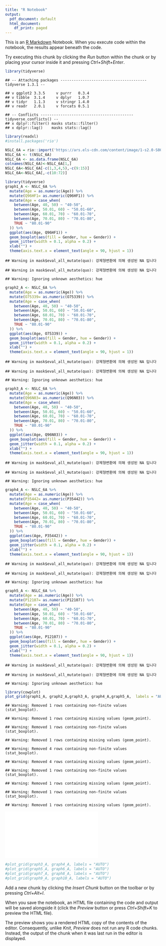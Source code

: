```yaml
---
title: "R Notebook"
output:
  pdf_document: default
  html_document:
    df_print: paged
---
```


This is an [R Markdown](http://rmarkdown.rstudio.com) Notebook. When you execute code within the notebook, the results appear beneath the code. 

Try executing this chunk by clicking the *Run* button within the chunk or by placing your cursor inside it and pressing *Ctrl+Shift+Enter*. 


```r
library(tidyverse)
```

```
## -- Attaching packages --------------------------------------- tidyverse 1.3.1 --
```

```
## v ggplot2 3.3.5     v purrr   0.3.4
## v tibble  3.1.4     v dplyr   1.0.7
## v tidyr   1.1.3     v stringr 1.4.0
## v readr   2.0.1     v forcats 0.5.1
```

```
## -- Conflicts ------------------------------------------ tidyverse_conflicts() --
## x dplyr::filter() masks stats::filter()
## x dplyr::lag()    masks stats::lag()
```

```r
library(readxl)
#install.packages('rio')

NSLC_6A = rio::import('https://ars.els-cdn.com/content/image/1-s2.0-S0092867420307431-mmc6.xlsx', sheet = 2)
NSLC_6A <- t(NSLC_6A)
NSLC_6A <- as.data.frame(NSLC_6A)
colnames(NSLC_6A)<-NSLC_6A[1,]
NSLC_6A<-NSLC_6A[-c(1,3,4,5),-c(9:15)]
NSLC_6A<-NSLC_6A[,-c(10:72)]

library(tidyverse)
graph1_A <- NSLC_6A %>%
  mutate(Age = as.numeric(Age)) %>%
  mutate(Q96HF1= as.numeric(Q96HF1)) %>%
  mutate(Age = case_when(
    between(Age, 40, 50) ~ "40-50",
    between(Age, 50.01, 60) ~ "50.01-60",
    between(Age, 60.01, 70) ~ "60.01-70",
    between(Age, 70.01, 80) ~ "70.01-80",
    TRUE ~ "80.01-90"
  )) %>%
  ggplot(aes(Age, Q96HF1)) +
  geom_boxplot(aes(fill = Gender, hue = Gender)) +
  geom_jitter(width = 0.1, alpha = 0.2) +
  xlab("") +
  theme(axis.text.x = element_text(angle = 90, hjust = 1))
```

```
## Warning in mask$eval_all_mutate(quo): 강제형변환에 의해 생성된 NA 입니다

## Warning in mask$eval_all_mutate(quo): 강제형변환에 의해 생성된 NA 입니다
```

```
## Warning: Ignoring unknown aesthetics: hue
```

```r
graph2_A <- NSLC_6A %>%
  mutate(Age = as.numeric(Age)) %>%
  mutate(O75339= as.numeric(O75339)) %>%
  mutate(Age = case_when(
    between(Age, 40, 50) ~ "40-50",
    between(Age, 50.01, 60) ~ "50.01-60",
    between(Age, 60.01, 70) ~ "60.01-70",
    between(Age, 70.01, 80) ~ "70.01-80",
    TRUE ~ "80.01-90"
  )) %>%
  ggplot(aes(Age, O75339)) +
  geom_boxplot(aes(fill = Gender, hue = Gender)) +
  geom_jitter(width = 0.1, alpha = 0.2) +
  xlab("") +
  theme(axis.text.x = element_text(angle = 90, hjust = 1))
```

```
## Warning in mask$eval_all_mutate(quo): 강제형변환에 의해 생성된 NA 입니다
```

```
## Warning in mask$eval_all_mutate(quo): 강제형변환에 의해 생성된 NA 입니다
```

```
## Warning: Ignoring unknown aesthetics: hue
```

```r
graph3_A <- NSLC_6A %>%
  mutate(Age = as.numeric(Age)) %>%
  mutate(Q96N03= as.numeric(Q96N03)) %>%
  mutate(Age = case_when(
    between(Age, 40, 50) ~ "40-50",
    between(Age, 50.01, 60) ~ "50.01-60",
    between(Age, 60.01, 70) ~ "60.01-70",
    between(Age, 70.01, 80) ~ "70.01-80",
    TRUE ~ "80.01-90"
  )) %>%
  ggplot(aes(Age, Q96N03)) +
  geom_boxplot(aes(fill = Gender, hue = Gender)) +
  geom_jitter(width = 0.1, alpha = 0.2) +
  xlab("") +
  theme(axis.text.x = element_text(angle = 90, hjust = 1))
```

```
## Warning in mask$eval_all_mutate(quo): 강제형변환에 의해 생성된 NA 입니다
```

```
## Warning in mask$eval_all_mutate(quo): 강제형변환에 의해 생성된 NA 입니다
```

```
## Warning: Ignoring unknown aesthetics: hue
```

```r
graph4_A <- NSLC_6A %>%
  mutate(Age = as.numeric(Age)) %>%
  mutate(P35442= as.numeric(P35442)) %>%
  mutate(Age = case_when(
    between(Age, 40, 50) ~ "40-50",
    between(Age, 50.01, 60) ~ "50.01-60",
    between(Age, 60.01, 70) ~ "60.01-70",
    between(Age, 70.01, 80) ~ "70.01-80",
    TRUE ~ "80.01-90"
  )) %>%
  ggplot(aes(Age, P35442)) +
  geom_boxplot(aes(fill = Gender, hue = Gender)) +
  geom_jitter(width = 0.1, alpha = 0.2) +
  xlab("") +
  theme(axis.text.x = element_text(angle = 90, hjust = 1))
```

```
## Warning in mask$eval_all_mutate(quo): 강제형변환에 의해 생성된 NA 입니다
```

```
## Warning in mask$eval_all_mutate(quo): 강제형변환에 의해 생성된 NA 입니다
```

```
## Warning: Ignoring unknown aesthetics: hue
```

```r
graph5_A <- NSLC_6A %>%
  mutate(Age = as.numeric(Age)) %>%
  mutate(P12107= as.numeric(P12107)) %>%
  mutate(Age = case_when(
    between(Age, 40, 50) ~ "40-50",
    between(Age, 50.01, 60) ~ "50.01-60",
    between(Age, 60.01, 70) ~ "60.01-70",
    between(Age, 70.01, 80) ~ "70.01-80",
    TRUE ~ "80.01-90"
  )) %>%
  ggplot(aes(Age, P12107)) +
  geom_boxplot(aes(fill = Gender, hue = Gender)) +
  geom_jitter(width = 0.1, alpha = 0.2) +
  xlab("") +
  theme(axis.text.x = element_text(angle = 90, hjust = 1))
```

```
## Warning in mask$eval_all_mutate(quo): 강제형변환에 의해 생성된 NA 입니다
```

```
## Warning in mask$eval_all_mutate(quo): 강제형변환에 의해 생성된 NA 입니다
```

```
## Warning: Ignoring unknown aesthetics: hue
```

```r
library(cowplot)
plot_grid(graph1_A, graph2_A,graph3_A, graph4_A,graph5_A,  labels = "AUTO")
```

```
## Warning: Removed 1 rows containing non-finite values (stat_boxplot).
```

```
## Warning: Removed 1 rows containing missing values (geom_point).
```

```
## Warning: Removed 1 rows containing non-finite values (stat_boxplot).
```

```
## Warning: Removed 1 rows containing missing values (geom_point).
```

```
## Warning: Removed 4 rows containing non-finite values (stat_boxplot).
```

```
## Warning: Removed 4 rows containing missing values (geom_point).
```

```
## Warning: Removed 1 rows containing non-finite values (stat_boxplot).
```

```
## Warning: Removed 1 rows containing missing values (geom_point).
```

```
## Warning: Removed 1 rows containing non-finite values (stat_boxplot).
```

```
## Warning: Removed 1 rows containing missing values (geom_point).
```

![](Example_files/figure-latex/unnamed-chunk-1-1.pdf)<!-- --> 

```r
#plot_grid(graph3_A, graph4_A, labels = "AUTO")
#plot_grid(graph5_A, graph6_A, labels = "AUTO")
#plot_grid(graph7_A, graph8_A, labels = "AUTO")
#plot_grid(graph9_A, graph10_A, labels = "AUTO")
```

Add a new chunk by clicking the *Insert Chunk* button on the toolbar or by pressing *Ctrl+Alt+I*.

When you save the notebook, an HTML file containing the code and output will be saved alongside it (click the *Preview* button or press *Ctrl+Shift+K* to preview the HTML file).

The preview shows you a rendered HTML copy of the contents of the editor. Consequently, unlike *Knit*, *Preview* does not run any R code chunks. Instead, the output of the chunk when it was last run in the editor is displayed.
